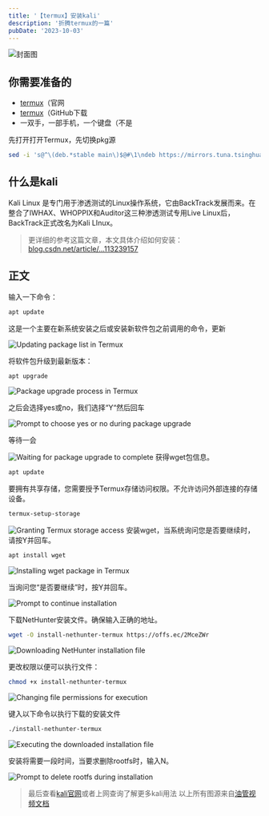 ```yaml
---
title: '【termux】安装kali'
description: '折腾termux的一篇'
pubDate: '2023-10-03'
---
```

![封面图](https://cdn.linexic.top/gh/LineXic/img/img/kali.webp)

## 你需要准备的

- [termux](https://termux.dev/en/ "termux")（官网
- [termux](https://github.com/termux/termux-app/)（GitHub下载
- 一双手，一部手机，一个键盘（不是

先打开打开Termux，先切换pkg源

```bash
sed -i 's@^\(deb.*stable main\)$@#\1\ndeb https://mirrors.tuna.tsinghua.edu.cn/termux/termux-packages-24 stable main@' $PREFIX/etc/apt/sources.list && apt update && apt upgrade
```

## 什么是kali

Kali Linux 是专门用于渗透测试的Linux操作系统，它由BackTrack发展而来。在整合了IWHAX、WHOPPIX和Auditor这三种渗透测试专用Live Linux后，BackTrack正式改名为Kali LInux。

> 更详细的参考这篇文章，本文具体介绍如何安装：  
[blog.csdn.net/article/...113239157](https://blog.csdn.net/qq_45740212/article/details/113239157 "blog.csdn.net/article/...113239157")

## 正文

输入一下命令：

```bash
apt update
```

这是一个主要在新系统安装之后或安装新软件包之前调用的命令，更新

![Updating package list in Termux](https://cdn.linexic.top/gh/LineXic/img/img/blog/fcec169b4c4bdc28e6692.webp)

将软件包升级到最新版本：

```bash
apt upgrade
```

![Package upgrade process in Termux](https://cdn.linexic.top/gh/LineXic/img/img/blog/997a7e8810ccbb902d011.webp)

之后会选择yes或no，我们选择“Y“然后回车

![Prompt to choose yes or no during package upgrade](https://cdn.linexic.top/gh/LineXic/img/img/blog/5c703eff23100a60ae00e.webp)

等待一会

![Waiting for package upgrade to complete](https://cdn.linexic.top/gh/LineXic/img/img/blog/0353798d81cbb65577657.webp)
获得wget包信息。

```bash
apt update
```

要拥有共享存储，您需要授予Termux存储访问权限。不允许访问外部连接的存储设备。

```bash
termux-setup-storage
```

![Granting Termux storage access](https://cdn.linexic.top/gh/LineXic/img/img/blog/ac06eeb33eb0cb1765721.webp)
安装wget，当系统询问您是否要继续时，请按Y并回车。

```bash
apt install wget
```

![Installing wget package in Termux](https://cdn.linexic.top/gh/LineXic/img/img/blog/90ac854bb0bc1172ab3ce.webp)

当询问您“是否要继续”时，按Y并回车。

![Prompt to continue installation](https://cdn.linexic.top/gh/LineXic/img/img/blog/174877f0922981ab33a38.webp)

下载NetHunter安装文件。确保输入正确的地址。

```bash
wget -O install-nethunter-termux https://offs.ec/2MceZWr
```

![Downloading NetHunter installation file](https://cdn.linexic.top/gh/LineXic/img/img/blog/de3e7875b950eb41bf838.webp)

更改权限以便可以执行文件：

```bash
chmod +x install-nethunter-termux
```

![Changing file permissions for execution](https://cdn.linexic.top/gh/LineXic/img/img/blog/3cb3772ea606cb8178dbf.webp)

键入以下命令以执行下载的安装文件

```bash
./install-nethunter-termux
```

![Executing the downloaded installation file](https://cdn.linexic.top/gh/LineXic/img/img/blog/c0eca379366d830ef94d1.webp)

安装将需要一段时间，当要求删除rootfs时，输入N。

![Prompt to delete rootfs during installation](https://cdn.linexic.top/gh/LineXic/img/img/blog/698982ac5796d86bf37cf.webp)

> 最后查看[kali官网](https://www.kali.org/ "kali官网")或者上网查询了解更多kali用法
以上所有图源来自[油管视频文档](https://m.youtube.com/watch?v=KxOGyuGq0Ts&t=186s "油管视频文档")
